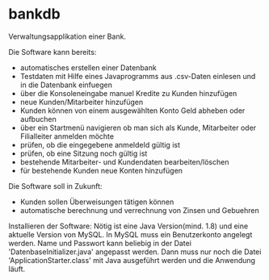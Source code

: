 # bankdb
Verwaltungsapplikation einer Bank.

Die Software kann bereits: 
- automatisches erstellen einer Datenbank
- Testdaten mit Hilfe eines Javaprogramms aus .csv-Daten einlesen und in die Datenbank einfuegen
- über die Konsoleneingabe manuel Kredite zu Kunden hinzufügen
- neue Kunden/Mitarbeiter hinzufügen
- Kunden können von einem ausgewählten Konto Geld abheben oder aufbuchen
- über ein Startmenü navigieren ob man sich als Kunde, Mitarbeiter oder Filialleiter anmelden möchte
- prüfen, ob die eingegebene anmeldeId gültig ist 
- prüfen, ob eine Sitzung noch gültig ist
- bestehende Mitarbeiter- und Kundendaten bearbeiten/löschen
- für bestehende Kunden neue Konten hinzufügen

Die Software soll in Zukunft: 
- Kunden sollen Überweisungen tätigen können
- automatische berechnung und verrechnung von Zinsen und Gebuehren


Installieren der Software:
Nötig ist eine Java Version(mind. 1.8) und eine aktuelle Version von MySQL. 
In MySQL muss ein Benutzerkonto angelegt werden. Name und Passwort kann beliebig in der Datei 'DatenbaseInitializer.java' angepasst werden. 
Dann muss nur noch die Datei 'ApplicationStarter.class' mit Java ausgeführt werden und die Anwendung läuft. 
